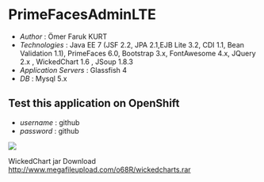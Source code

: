 # PrimeFacesAdminLTE

* *Author* : Ömer Faruk KURT
* *Technologies* : Java EE 7 (JSF 2.2, JPA 2.1,EJB Lite 3.2, CDI 1.1, Bean Validation 1.1), PrimeFaces 6.0, Bootstrap 3.x, FontAwesome 4.x, JQuery 2.x , WickedChart 1.6 , JSoup 1.8.3
* *Application Servers* : Glassfish 4
* *DB* : Mysql 5.x


## Test this application on OpenShift 
* *username* : github  
* *password* : github

<a href="http://admin-kurtomerfaruk.rhcloud.com/Admin/login.xhtml"><img src="https://allclouds.net/wp-content/uploads/2015/08/OpenShift-Logo-e1440595191561.png"/></a>


WickedChart jar Download
http://www.megafileupload.com/o68R/wickedcharts.rar



